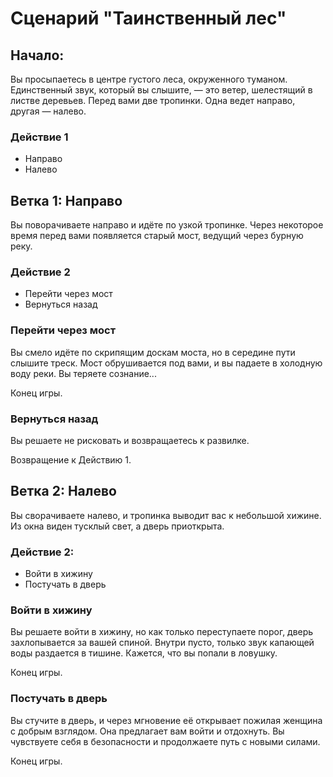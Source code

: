 # Сценарий "Таинственный лес"

## Начало:

Вы просыпаетесь в центре густого леса, окруженного туманом. Единственный звук, который вы слышите, — это ветер, шелестящий в листве деревьев. Перед вами две тропинки. Одна ведет направо, другая — налево.

### Действие 1

- Направо
- Налево

## Ветка 1: Направо

Вы поворачиваете направо и идёте по узкой тропинке. Через некоторое время перед вами появляется старый мост, ведущий через бурную реку.

### Действие 2

- Перейти через мост
- Вернуться назад

### Перейти через мост

Вы смело идёте по скрипящим доскам моста, но в середине пути слышите треск. Мост обрушивается под вами, и вы падаете в холодную воду реки. Вы теряете сознание...

Конец игры.

### Вернуться назад

Вы решаете не рисковать и возвращаетесь к развилке.

Возвращение к Действию 1.

## Ветка 2: Налево


Вы сворачиваете налево, и тропинка выводит вас к небольшой хижине. Из окна виден тусклый свет, а дверь приоткрыта.

### Действие 2:

- Войти в хижину
- Постучать в дверь

### Войти в хижину

Вы решаете войти в хижину, но как только переступаете порог, дверь захлопывается за вашей спиной. Внутри пусто, только звук капающей воды раздается в тишине. Кажется, что вы попали в ловушку.

Конец игры.

### Постучать в дверь

Вы стучите в дверь, и через мгновение её открывает пожилая женщина с добрым взглядом. Она предлагает вам войти и отдохнуть. Вы чувствуете себя в безопасности и продолжаете путь с новыми силами.

Конец игры.

